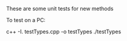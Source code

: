 These are some unit tests for new methods

To test on a PC:

   c++ -I. testTypes.cpp -o testTypes
   ./testTypes

